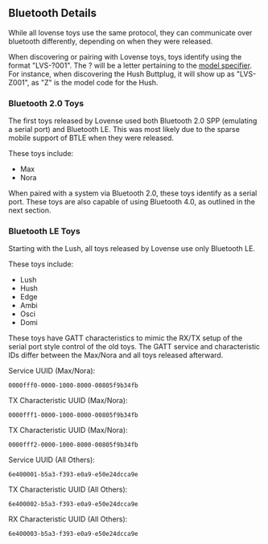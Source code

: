 ## Bluetooth Details

While all lovense toys use the same protocol, they can communicate
over bluetooth differently, depending on when they were released.

When discovering or pairing with Lovense toys, toys identify using the
format "LVS-?001". The ? will be a letter pertaining to
the [model specifier](models.md). For instance, when discovering the
Hush Buttplug, it will show up as "LVS-Z001", as "Z" is the model code
for the Hush.

### Bluetooth 2.0 Toys

The first toys released by Lovense used both Bluetooth 2.0 SPP
(emulating a serial port) and Bluetooth LE. This was most likely due
to the sparse mobile support of BTLE when they were released.

These toys include:

- Max
- Nora

When paired with a system via Bluetooth 2.0, these toys identify as a
serial port. These toys are also capable of using Bluetooth 4.0, as
outlined in the next section.

### Bluetooth LE Toys

Starting with the Lush, all toys released by Lovense use only
Bluetooth LE.

These toys include:

- Lush
- Hush
- Edge
- Ambi
- Osci
- Domi

These toys have GATT characteristics to mimic the RX/TX setup of the
serial port style control of the old toys. The GATT service and
characteristic IDs differ between the Max/Nora and all toys released
afterward.

Service UUID (Max/Nora):
```
0000fff0-0000-1000-8000-00805f9b34fb
```

TX Characteristic UUID (Max/Nora):
```
0000fff1-0000-1000-8000-00805f9b34fb
```

TX Characteristic UUID (Max/Nora):
```
0000fff2-0000-1000-8000-00805f9b34fb
```

Service UUID (All Others):
```
6e400001-b5a3-f393-e0a9-e50e24dcca9e
```

TX Characteristic UUID (All Others):
```
6e400002-b5a3-f393-e0a9-e50e24dcca9e
```

RX Characteristic UUID (All Others): 
```
6e400003-b5a3-f393-e0a9-e50e24dcca9e
```
